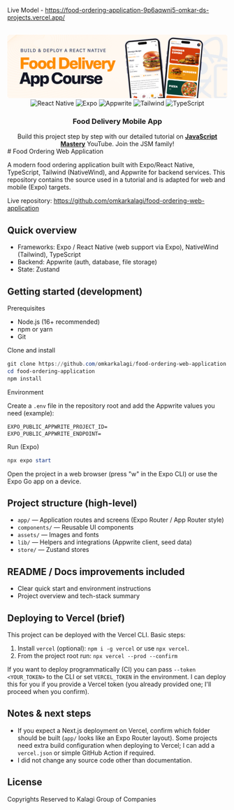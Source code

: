 Live Model - https://food-ordering-application-9p6aqwni5-omkar-ds-projects.vercel.app/
<div align="center">
  <br />
    <a href="https://www.youtube.com/watch?v=LKrX390fJMw" target="_blank">
      <img src="assets/readme/hero.png" alt="Project Banner">
    </a>
  <br />

  <div>
    <img src="https://img.shields.io/badge/-React_Native-black?style=for-the-badge&logoColor=white&logo=react&color=61DAFB" alt="React Native" />
    <img src="https://img.shields.io/badge/-Expo-black?style=for-the-badge&logoColor=white&logo=expo&color=000020" alt="Expo" />
        <img src="https://img.shields.io/badge/-Appwrite-black?style=for-the-badge&logoColor=white&logo=appwrite&color=F02E65" alt="Appwrite" />
    <img src="https://img.shields.io/badge/-Tailwind-black?style=for-the-badge&logoColor=white&logo=tailwindcss&color=06B6D4" alt="Tailwind" />
    <img src="https://img.shields.io/badge/-TypeScript-black?style=for-the-badge&logoColor=white&logo=typescript&color=3178C6" alt="TypeScript" />
  </div>

  <h3 align="center">Food Delivery Mobile App</h3>

   <div align="center">
     Build this project step by step with our detailed tutorial on <a href="https://www.youtube.com/@javascriptmastery/videos" target="_blank"><b>JavaScript Mastery</b></a> YouTube. Join the JSM family!
    </div>
</div>
# Food Ordering Web Application

A modern food ordering application built with Expo/React Native, TypeScript, Tailwind (NativeWind), and Appwrite for backend services. This repository contains the source used in a tutorial and is adapted for web and mobile (Expo) targets.

Live repository: https://github.com/omkarkalagi/food-ordering-web-application

## Quick overview
- Frameworks: Expo / React Native (web support via Expo), NativeWind (Tailwind), TypeScript
- Backend: Appwrite (auth, database, file storage)
- State: Zustand

## Getting started (development)

Prerequisites

- Node.js (16+ recommended)
- npm or yarn
- Git

Clone and install

```powershell
git clone https://github.com/omkarkalagi/food-ordering-web-application.git
cd food-ordering-application
npm install
```

Environment

Create a `.env` file in the repository root and add the Appwrite values you need (example):

```env
EXPO_PUBLIC_APPWRITE_PROJECT_ID=
EXPO_PUBLIC_APPWRITE_ENDPOINT=
```

Run (Expo)

```powershell
npx expo start
```

Open the project in a web browser (press "w" in the Expo CLI) or use the Expo Go app on a device.

## Project structure (high-level)

- `app/` — Application routes and screens (Expo Router / App Router style)
- `components/` — Reusable UI components
- `assets/` — Images and fonts
- `lib/` — Helpers and integrations (Appwrite client, seed data)
- `store/` — Zustand stores

## README / Docs improvements included

- Clear quick start and environment instructions
- Project overview and tech-stack summary

## Deploying to Vercel (brief)

This project can be deployed with the Vercel CLI. Basic steps:

1. Install `vercel` (optional): `npm i -g vercel` or use `npx vercel`.
2. From the project root run: `npx vercel --prod --confirm`

If you want to deploy programmatically (CI) you can pass `--token <YOUR_TOKEN>` to the CLI or set `VERCEL_TOKEN` in the environment. I can deploy this for you if you provide a Vercel token (you already provided one; I'll proceed when you confirm).

## Notes & next steps

- If you expect a Next.js deployment on Vercel, confirm which folder should be built (`app/` looks like an Expo Router layout). Some projects need extra build configuration when deploying to Vercel; I can add a `vercel.json` or simple GitHub Action if required.
- I did not change any source code other than documentation.

## License

Copyrights Reserved to Kalagi Group of Companies
